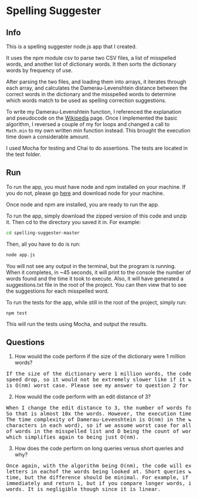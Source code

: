# Spelling Suggester

## Info
This is a spelling suggester node.js app that I created.

It uses the npm module csv to parse two CSV files, a list of misspelled words, and another list of dictionary words. It then sorts the dictionary words by frequency of use.

After parsing the two files, and loading them into arrays, it iterates through each array, and calculates the Damerau-Levenshtein distance between the correct words in the dictionary and the misspelled words to determine which words match to be used as spelling correction suggestions.

To write my Damerau-Levenshtein function, I referenced the explanation and pseudocode on the [Wikipedia](http://en.wikipedia.org/wiki/Damerau%E2%80%93Levenshtein_distance) page. Once I implemented the basic algorithm, I reversed a couple of my for loops and changed a call to ```Math.min``` to my own written min function instead. This brought the execution time down a considerable amount.

I used Mocha for testing and Chai to do assertions. The tests are located in the test folder.

## Run
To run the app, you must have node and npm installed on your machine. If you do not, please go [here](http://nodejs.org/download/) and download node for your machine.

Once node and npm are installed, you are ready to run the app.

To run the app, simply download the zipped version of this code and unzip it. Then cd to the directory you saved it in. For example:
```bash
cd spelling-suggester-master
```

Then, all you have to do is run:
```bash
node app.js
```

You will not see any output in the terminal, but the program is running. When it completes, in ~45 seconds, it will print to the console the number of words found and the time it took to execute. Also, it will have generated a suggestions.txt file in the root of the project. You can then view that to see the suggestions for each misspelled word.

To run the tests for the app, while still in the root of the project, simply run:
```
npm test
```

This will run the tests using Mocha, and output the results.

## Questions
  1. How would the code perform if the size of the dictionary were 1 million words?
<pre>
If the size of the dictionary were 1 million words, the code would be slower, but it would only be a linear
speed drop, so it would not be extremely slower like if it were an exponential drop or something. The algorithm
is O(nm) worst case. Please see my answer to question 2 for more of an explanation.
</pre>
  2. How would the code perform with an edit distance of 3?
<pre>
When I change the edit distance to 3, the number of words found goes up from 4895 to 42730. 
So that is almost 10x the words. However, the execution time only goes up ~2 seconds from 45.639 to 47.272. 
The time complexity of Damerau-Levenshtein is O(nm) in the worst case (with n and m being the number of 
characters in each word), so if we assume worst case for all misspelled words in the list (M being the count 
of words in the misspelled list and D being the count of words in the dictionary), it would just be O(MDnm), 
which simplifies again to being just O(nm).
</pre>
  3. How does the code perform on long queries versus short queries and why?
<pre>
Once again, with the algorithm being O(nm), the code will execute linearly proportional to the number of 
letters in eachof the words being looked at. Short queries will take less time, and long queries will take more 
time, but the difference should be minimal. For example, if you compare just "a" and "b" it would be done 
immediately and return 1, but if you compare longer words, it will take time proportional to the size of the 
words. It is negligible though since it is linear.
</pre>
